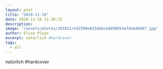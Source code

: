 ```yaml
---
layout: post
title: "2018-11-16"
date: 2018-11-16 11:30:32
description: 
image: "/assets/photos/201811/e52500e633ab6ce8d90854afdebd608f.jpg"
author: Elise Plain
excerpt: natürlich #hardcover
tags: 
  - all
---
```


natürlich #hardcover
<p></p>